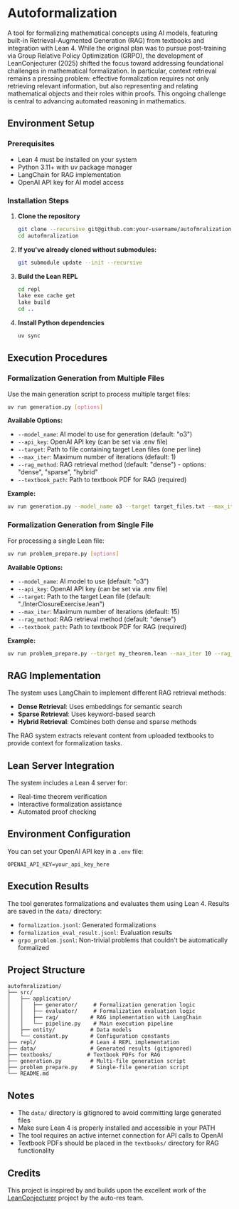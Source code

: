 # Autoformalization

A tool for formalizing mathematical concepts using AI models, featuring built-in Retrieval-Augmented Generation (RAG) from textbooks and integration with Lean 4. While the original plan was to pursue post-training via Group Relative Policy Optimization (GRPO), the development of LeanConjecturer (2025) shifted the focus toward addressing foundational challenges in mathematical formalization. In particular, context retrieval remains a pressing problem: effective formalization requires not only retrieving relevant information, but also representing and relating mathematical objects and their roles within proofs. This ongoing challenge is central to advancing automated reasoning in mathematics.

## Environment Setup

### Prerequisites

- Lean 4 must be installed on your system
- Python 3.11+ with uv package manager
- LangChain for RAG implementation
- OpenAI API key for AI model access

### Installation Steps

1. **Clone the repository**

   ```bash
   git clone --recursive git@github.com:your-username/autofmralization.git
   cd autofmralization
   ```

2. **If you've already cloned without submodules:**

   ```bash
   git submodule update --init --recursive
   ```

3. **Build the Lean REPL**

   ```bash
   cd repl
   lake exe cache get
   lake build
   cd ..
   ```

4. **Install Python dependencies**
   ```bash
   uv sync
   ```

## Execution Procedures

### Formalization Generation from Multiple Files

Use the main generation script to process multiple target files:

```bash
uv run generation.py [options]
```

**Available Options:**

- `--model_name`: AI model to use for generation (default: "o3")
- `--api_key`: OpenAI API key (can be set via .env file)
- `--target`: Path to file containing target Lean files (one per line)
- `--max_iter`: Maximum number of iterations (default: 1)
- `--rag_method`: RAG retrieval method (default: "dense") - options: "dense", "sparse", "hybrid"
- `--textbook_path`: Path to textbook PDF for RAG (required)

**Example:**

```bash
uv run generation.py --model_name o3 --target target_files.txt --max_iter 5 --rag_method hybrid --textbook_path textbooks/analysis.pdf
```

### Formalization Generation from Single File

For processing a single Lean file:

```bash
uv run problem_prepare.py [options]
```

**Available Options:**

- `--model_name`: AI model to use (default: "o3")
- `--api_key`: OpenAI API key (can be set via .env file)
- `--target`: Path to the target Lean file (default: "./InterClosureExercise.lean")
- `--max_iter`: Maximum number of iterations (default: 15)
- `--rag_method`: RAG retrieval method (default: "dense")
- `--textbook_path`: Path to textbook PDF for RAG (required)

**Example:**

```bash
uv run problem_prepare.py --target my_theorem.lean --max_iter 10 --rag_method dense --textbook_path textbooks/linear_algebra.pdf
```

## RAG Implementation

The system uses LangChain to implement different RAG retrieval methods:

- **Dense Retrieval**: Uses embeddings for semantic search
- **Sparse Retrieval**: Uses keyword-based search
- **Hybrid Retrieval**: Combines both dense and sparse methods

The RAG system extracts relevant content from uploaded textbooks to provide context for formalization tasks.

## Lean Server Integration

The system includes a Lean 4 server for:

- Real-time theorem verification
- Interactive formalization assistance
- Automated proof checking

## Environment Configuration

You can set your OpenAI API key in a `.env` file:

```
OPENAI_API_KEY=your_api_key_here
```

## Execution Results

The tool generates formalizations and evaluates them using Lean 4. Results are saved in the `data/` directory:

- `formalization.jsonl`: Generated formalizations
- `formalization_eval_result.jsonl`: Evaluation results
- `grpo_problem.jsonl`: Non-trivial problems that couldn't be automatically formalized

## Project Structure

```
autofmralization/
├── src/
│   ├── application/
│   │   ├── generator/     # Formalization generation logic
│   │   ├── evaluator/     # Formalization evaluation logic
│   │   ├── rag/          # RAG implementation with LangChain
│   │   └── pipeline.py    # Main execution pipeline
│   ├── entity/           # Data models
│   └── constant.py       # Configuration constants
├── repl/                 # Lean 4 REPL implementation
├── data/                 # Generated results (gitignored)
├── textbooks/           # Textbook PDFs for RAG
├── generation.py         # Multi-file generation script
├── problem_prepare.py    # Single-file generation script
└── README.md
```

## Notes

- The `data/` directory is gitignored to avoid committing large generated files
- Make sure Lean 4 is properly installed and accessible in your PATH
- The tool requires an active internet connection for API calls to OpenAI
- Textbook PDFs should be placed in the `textbooks/` directory for RAG functionality

## Credits

This project is inspired by and builds upon the excellent work of the [LeanConjecturer](https://github.com/auto-res/LeanConjecturer) project by the auto-res team.

